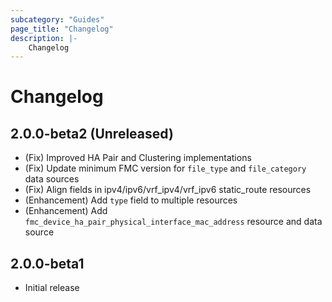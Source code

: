 ```yaml
---
subcategory: "Guides"
page_title: "Changelog"
description: |-
    Changelog
---
```


# Changelog

## 2.0.0-beta2 (Unreleased)

- (Fix) Improved HA Pair and Clustering implementations
- (Fix) Update minimum FMC version for `file_type` and `file_category` data sources
- (Fix) Align fields in ipv4/ipv6/vrf_ipv4/vrf_ipv6 static_route resources
- (Enhancement) Add `type` field to multiple resources
- (Enhancement) Add `fmc_device_ha_pair_physical_interface_mac_address` resource and data source

## 2.0.0-beta1

- Initial release

